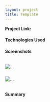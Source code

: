```yaml
---
layout: project
title: Template
---
```


**Project Link:** []()

#### Technologies Used

#### Screenshots

<div class="container" style="margin: 2rem 0;">
  <div class="row">
    <div class="col-sm-6">
    <div class="card">
        <img src="{{site.baseurl}}/projects/images/pothole-web.png" class="card-img-top" alt="...">
        <div class="card-body">
        <h5 class="card-title">
        </h5>
        <p class="card-text">
        </p>
        </div>
    </div>
    </div>
    <div class="col-sm-6">
    <div class="card">
        <img src="{{site.baseurl}}/projects/images/pothole-ios.png" class="card-img-top" alt="...">
        <div class="card-body">
        <h5 class="card-title">
        </h5>
        <p class="card-text">
        </p>
        </div>
    </div>
    </div>
  </div>
</div>

#### Summary
